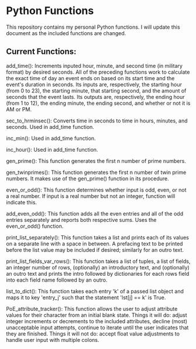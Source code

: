 # Python Functions
This repository contains my personal Python functions. I will update this document as the included functions are changed.

## Current Functions:
add_time(): Increments inputed hour, minute, and second time (in military format) by desired seconds. All of the preceding functions work to calculate the exact time of day an event ends on based on its start time and the event's duration in seconds. Its inputs are, respectively, the starting hour (from 0 to 23), the starting minute, that starting second, and the amount of seconds that the event lasts. Its outputs are, respectively, the ending hour (from 1 to 12), the ending minute, the ending second, and whether or not it is AM or PM.

sec_to_hrminsec(): Converts time in seconds to time in hours, minutes, and seconds. Used in add_time function.

inc_min(): Used in add_time function.

inc_hour(): Used in add_time function.

gen_prime(): This function generates the first n number of prime numbers.

gen_twinprimes(): This function generates the first n number of twin prime numbers. It makes use of the gen_prime() function in its procedure.

even_or_odd(): This function determines whether input is odd, even, or not a real number. If input is a real number but not an integer, function will indicate this.

add_even_odd(): This function adds all the even entries and all of the odd entries separately and reports both respective sums. Uses the even_or_odd() function.

print_list_separately(): This function takes a list and prints each of its values on a separate line with a space in between. A prefacing text to be printed before the list value may be included if desired; similarly for an outro text.

print_list_fields_var_rows(): This function takes a list of tuples, a list of fields, an integer number of rows, (optionally) an introductory text, and (optionally) an outro text and prints the intro followed by dictionaries for each rows field into each field name followed by an outro.

list_to_dict(): This function takes each entry 'k' of a passed list object and maps it to key 'entry_j' such that the statement 'lst[j] == k' is True.

PoE_attribute_tracker(): This function allows the user to adjust attribute values for their character from an initial blank state. Things it will do: adjust integer increments or decrements to the included attributes, decline (most) unacceptable input attempts, continue to iterate until the user indicates that they are finished. Things it will not do: accept float value adjustments to handle user input with multiple colons.
